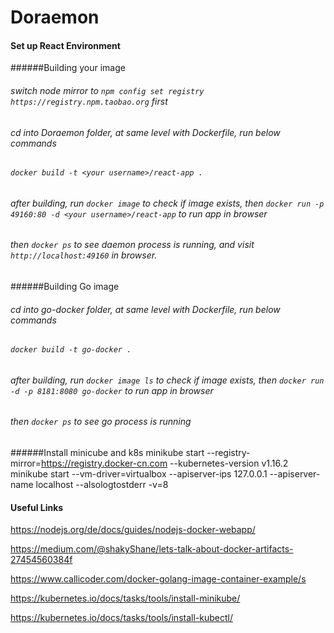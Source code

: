 # Doraemon

####  Set up React Environment
######Building your image

###### switch node mirror to `npm config set registry https://registry.npm.taobao.org` first
###### cd into Doraemon folder, at same level with Dockerfile, run below commands
###### `docker build -t <your username>/react-app .`
###### after building, run `docker image` to check if image exists, then `docker run -p 49160:80 -d <your username>/react-app` to run app in browser
###### then `docker ps` to see daemon process is running, and visit `http://localhost:49160` in browser.


######Building Go image

###### cd into go-docker folder, at same level with Dockerfile, run below commands
###### `docker build -t go-docker .`
###### after building, run `docker image ls` to check if image exists, then `docker run -d -p 8181:8080 go-docker` to run app in browser
###### then `docker ps` to see go process is running

######Install minicube and k8s
minikube start --registry-mirror=https://registry.docker-cn.com --kubernetes-version v1.16.2
minikube start --vm-driver=virtualbox --apiserver-ips 127.0.0.1 --apiserver-name localhost --alsologtostderr -v=8

#### Useful Links
https://nodejs.org/de/docs/guides/nodejs-docker-webapp/

https://medium.com/@shakyShane/lets-talk-about-docker-artifacts-27454560384f

https://www.callicoder.com/docker-golang-image-container-example/s

https://kubernetes.io/docs/tasks/tools/install-minikube/

https://kubernetes.io/docs/tasks/tools/install-kubectl/


